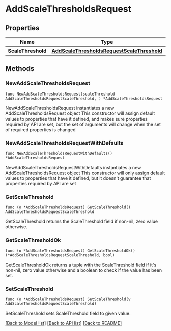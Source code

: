 # AddScaleThresholdsRequest

## Properties

Name | Type | Description | Notes
------------ | ------------- | ------------- | -------------
**ScaleThreshold** | [**AddScaleThresholdsRequestScaleThreshold**](AddScaleThresholdsRequestScaleThreshold.md) |  | 

## Methods

### NewAddScaleThresholdsRequest

`func NewAddScaleThresholdsRequest(scaleThreshold AddScaleThresholdsRequestScaleThreshold, ) *AddScaleThresholdsRequest`

NewAddScaleThresholdsRequest instantiates a new AddScaleThresholdsRequest object
This constructor will assign default values to properties that have it defined,
and makes sure properties required by API are set, but the set of arguments
will change when the set of required properties is changed

### NewAddScaleThresholdsRequestWithDefaults

`func NewAddScaleThresholdsRequestWithDefaults() *AddScaleThresholdsRequest`

NewAddScaleThresholdsRequestWithDefaults instantiates a new AddScaleThresholdsRequest object
This constructor will only assign default values to properties that have it defined,
but it doesn't guarantee that properties required by API are set

### GetScaleThreshold

`func (o *AddScaleThresholdsRequest) GetScaleThreshold() AddScaleThresholdsRequestScaleThreshold`

GetScaleThreshold returns the ScaleThreshold field if non-nil, zero value otherwise.

### GetScaleThresholdOk

`func (o *AddScaleThresholdsRequest) GetScaleThresholdOk() (*AddScaleThresholdsRequestScaleThreshold, bool)`

GetScaleThresholdOk returns a tuple with the ScaleThreshold field if it's non-nil, zero value otherwise
and a boolean to check if the value has been set.

### SetScaleThreshold

`func (o *AddScaleThresholdsRequest) SetScaleThreshold(v AddScaleThresholdsRequestScaleThreshold)`

SetScaleThreshold sets ScaleThreshold field to given value.



[[Back to Model list]](../README.md#documentation-for-models) [[Back to API list]](../README.md#documentation-for-api-endpoints) [[Back to README]](../README.md)


